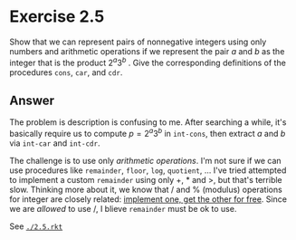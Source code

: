 # Exercise 2.5

Show that we can represent pairs of nonnegative integers using only numbers and
arithmetic operations if we represent the pair $a$ and $b$ as the integer that
is the product $2^a 3^b$ . Give the corresponding definitions of the procedures
`cons`, `car`, and `cdr`.

## Answer

The problem is description is confusing to me. After searching a while, it's
basically require us to compute $p = 2^a 3^b$ in `int-cons`, then extract $a$
and $b$ via `int-car` and `int-cdr`.

The challenge is to use only _arithmetic operations_. I'm not sure if we can use
procedures like `remainder`, `floor`, `log`, `quotient`, ... I've tried
attempted to implement a custom `remainder` using only $+$, $*$ and $>$, but
that's terrible slow. Thinking more about it, we know that $/$ and $\%$
(modulus) operations for integer are closely related:
[implement one, get the other for free](https://stackoverflow.com/a/7070383).
Since we are _allowed_ to use $/$, I blieve `remainder` must be ok to use.

See [`./2.5.rkt`](./2.5.rkt)
